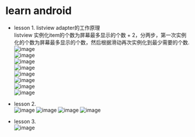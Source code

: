 # learn android  
  - lesson 1. listview adapter的工作原理  
  listview 实例化item的个数为屏幕最多显示的个数 + 2，分两步，第一次实例化的个数为屏幕最多显示的个数，然后根据滑动再次实例化到最少需要的个数.  
	![image](https://github.com/xiaofans/RemindInAndroid/blob/master/pics/learn_android/lesson_1/lesson_1_01.png)   
	![image](https://github.com/xiaofans/RemindInAndroid/blob/master/pics/learn_android/lesson_1/lesson_1_02.png)   
	  ![image](https://github.com/xiaofans/RemindInAndroid/blob/master/pics/learn_android/lesson_1/lesson_1_03.png)   
	  ![image](https://github.com/xiaofans/RemindInAndroid/blob/master/pics/learn_android/lesson_1/lesson_1_04.png)   
	  ![image](https://github.com/xiaofans/RemindInAndroid/blob/master/pics/learn_android/lesson_1/lesson_1_05.png)   
	  ![image](https://github.com/xiaofans/RemindInAndroid/blob/master/pics/learn_android/lesson_1/lesson_1_06.png)   
	  ![image](https://github.com/xiaofans/RemindInAndroid/blob/master/pics/learn_android/lesson_1/lesson_1_07.png)    
	  ![image](https://github.com/xiaofans/RemindInAndroid/blob/master/pics/learn_android/lesson_1/lesson_1_08.png)   
	  
 - lesson 2.   
	  ![image](https://github.com/xiaofans/RemindInAndroid/blob/master/pics/learn_android/lesson_2/lesson_2_01_as_useful_tip.png)
	  ![image](https://github.com/xiaofans/RemindInAndroid/blob/master/pics/learn_android/lesson_2/lesson_2_02.png)
	  ![image](https://github.com/xiaofans/RemindInAndroid/blob/master/pics/learn_android/lesson_2/lesson_2_03_main_thread.png)
	  ![image](https://github.com/xiaofans/RemindInAndroid/blob/master/pics/learn_android/lesson_2/lesson_2_04_fragment_handle_menu_events.png)
 - lesson 3.      
	 ![image](https://github.com/xiaofans/RemindInAndroid/blob/master/pics/learn_android/lesson_3/lesson_3_01_intent_flag.png)
	 
 
   
 
 
 


 











